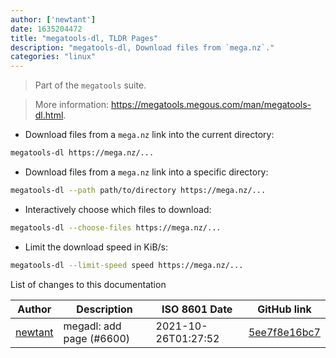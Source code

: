 ```yaml
---
author: ['newtant']
date: 1635204472
title: "megatools-dl, TLDR Pages"
description: "megatools-dl, Download files from `mega.nz`."
categories: "linux"
---
```

> Part of the `megatools` suite.

> More information: <https://megatools.megous.com/man/megatools-dl.html>.

- Download files from a `mega.nz` link into the current directory:

```bash
megatools-dl https://mega.nz/...
```

- Download files from a `mega.nz` link into a specific directory:

```bash
megatools-dl --path path/to/directory https://mega.nz/...
```

- Interactively choose which files to download:

```bash
megatools-dl --choose-files https://mega.nz/...
```

- Limit the download speed in KiB/s:

```bash
megatools-dl --limit-speed speed https://mega.nz/...
```
List of changes to this documentation


Author | Description | ISO 8601 Date | GitHub link
------|-----|-----|-----
[newtant](mailto:newtant@users.noreply.github.com) | megadl: add page (#6600) | 2021-10-26T01:27:52 | [5ee7f8e16bc7](https://github.com/tldr-pages/tldr/commit/5ee7f8e16bc7d131f40eaffe01653e5272b89091)

